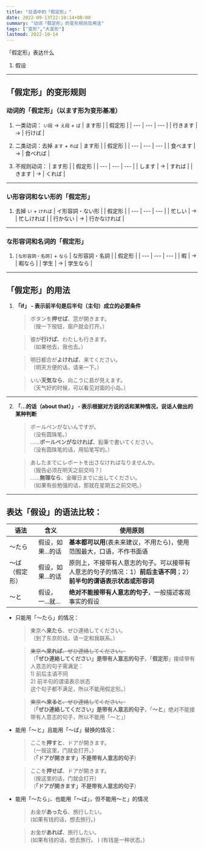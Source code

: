 ```yaml
---
title: "日语中的「假定形」"
date: 2022-09-13T22:10:14+08:00
summary: "动词「假定形」的变形规则及用法"
tags: ["变形","大变形"]
lastmod: 2022-10-14
---
```


「假定形」表达什么
1. 假设

---
## 「假定形」的变形规则

### 动词的「假定形」（以ます形为变形基准）
1. 一类动词： `い段` → `え段` + `ば`
    | ます形 |  | 假定形 |
    | --- | --- | --- |
    | 行きます | → | 行けば |

2. 二类动词：去掉 `ます` + `れば`
    | ます形 |  | 假定形 |
    | --- | --- | --- |
    | 食べます | → | 食べれば |

3. 不规则动词：
    | ます形 |  | 假定形 |
    | --- | --- | --- |
    | します | → | すれば |
    | きます | → | くれば |

---
### い形容词和ない形的「假定形」
1. 去掉 `い` + `ければ`
    | イ形容詞・ない形 |  | 假定形 |
    | --- | --- | --- |
    | 忙しい | → | 忙しければ |
    | 行かない | → | 行かなければ |

---
### な形容词和名词的「假定形」
1. `[な形容詞・名詞]` + `なら`
    | な形容詞・名詞 |  | 假定形 |
    | --- | --- | --- |
    | 暇 | → | 暇なら |
    | 学生 | → | 学生なら |

---
## 「假定形」的用法
1. **「if」 - 表示前半句是后半句（主句）成立的必要条件**
    > ボタンを**押せば**、窓が開きます。  
     （按一下按钮，窗户就会打开。）

    > 彼が**行けば**、わたしも行きます。  
     （如果他去，我也去。）

    > 明日都合が**よければ**、来てください。  
     （明天方便的话，请来一下。）

    > いい**天気なら**、向こうに島が見えます。  
     （天气好的时候，可以看见对面的小岛。）

---
2. **「...的话（about that）」 - 表示根据对方说的话和某种情况，说话人做出的某种判断**
    > ボールペンがないんですが。  
     （没有圆珠笔。）  
      ......**ボールペンがなければ**、鉛筆で書いてください。  
     （没有圆珠笔的话，用铅笔写的。）

    > あしたまでにレポートを出さなければなりませんか。  
     （报告必须在明天之前交吗？）  
      ......**無理なら**、金曜日までに出してください。  
     （如果有些勉强的话，那就在星期五之前交吧。）

---
## 表达「假设」的语法比较：
| 语法 | 含义 | 使用原则 |
| --- | --- | --- |
| 〜たら | 假设，如果...的话 | **基本都可以用**(表未来建议，不用たら)，使用范围最大，口语，不作书面语 |
| 〜ば（假定形） | 假设，如果...的话 | 原则上，不接带有人意志的句子。可以接带有人意志的句子的情况：1）**前后主语不同**；2）**前半句的谓语表示状态或形容词** |
| 〜と | 假设，一...就... | **绝对不能接带有人意志的句子**，一般描述客观事实的假设 |

- 只能用「〜たら」的情况：
    > 東京へ**来たら**、ぜひ連絡してください。  
     （到了东京的话，请一定和我联系。）

    > ~~東京へ**来れば**、ぜひ連絡してください。~~  
    （**「ぜひ連絡してください」是带有人意志的句子**，「**假定形**」接续带有人意志的句子需满足：  
        1) 前后主语不同  
        2) 前半句的谓语表示状态  
        这个句子都不满足，所以不能用假定形。）

    > ~~東京へ**来ると**、ぜひ連絡してください。~~  
    （**「ぜひ連絡してください」是带有人意志的句子**，「**〜と**」绝对不能接带有人意志的句子，所以不能用「〜と」）

- 能用「〜と」且能用「〜ば」替换的情况：
    > ここを**押すと**、ドアが開きます。  
     （一按这里，门就会打开。）  
     （**「ドアが開きます」不是带有人意志的句子**）

    > ここを**押せば**、ドアが開きます。  
     （按这里的话，门就会打开）  
     （**「ドアが開きます」不是带有人意志的句子**）

- 能用「〜たら」、也能用「〜ば」，但不能用〜と」的情况
    > お金が**あったら**、旅行したい。  
    (如果有钱的话，想去旅行。)

    > お金が**あれば**、旅行したい。  
    (如果有钱的话，想去旅行。 ) 
    (有钱是一种状态。)